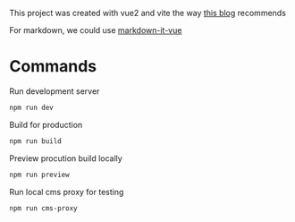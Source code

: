 This project was created with vue2 and vite the way [this blog](https://www.mathew-paul.nz/posts/how-to-use-vue2-with-vite/)
recommends

For markdown, we could use [markdown-it-vue](https://github.com/ravenq/markdown-it-vue)

# Commands

Run development server
``` sh
npm run dev
```

Build for production
``` sh
npm run build
```

Preview procution build locally
``` sh
npm run preview
```

Run local cms proxy for testing
``` sh
npm run cms-proxy
```




